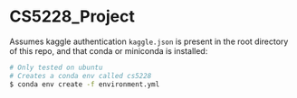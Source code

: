 # CS5228_Project

Assumes kaggle authentication `kaggle.json` is present in the root directory of this repo, and that conda or miniconda is installed:

```bash
# Only tested on ubuntu
# Creates a conda env called cs5228
$ conda env create -f environment.yml
```
